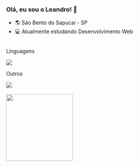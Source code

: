 ### Olá, eu sou o Leandro! 🎉

- 🌎 São Bento do Sapucaí - SP
- 💻 Atualmente estudando Desenvolvimento Web

##

<div style="display="inline-block">
 <p>Linguagens</p>
 <img src="https://skillicons.dev/icons?i=html,css,javascript,react" />
                                                                    
 <p>Outros</p>  
 <img src="https://skillicons.dev/icons?i=git,github,figma,vercel," />                                                       
</div>

<div><br>
  <a href="https://github.com/leandro-kurby">
  <img height="180em" src="https://github-readme-stats.vercel.app/api?username=leandro-kurby&show_icons=true&theme=default&include_all_commits=true&count_private=true"/>
</div>

